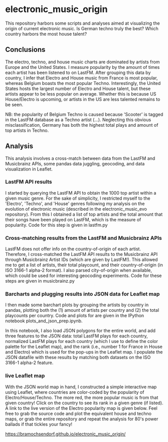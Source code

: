# electronic_music_origin
This repository harbors some scripts and analyses aimed at visualizing the origin of current electronic music. Is German techno truly the best? Which country harbors the most house talent? 

## Conclusions
The electro, techno, and house music charts are dominated by artists from Europe and the United States. I measure popularity by the amount of times each artist has been listened to on LastFM. After grouping this data by country, I infer that Electro and House music from France is most popular, whereas Belgium boasts the most popular Techno. Interestingly, the United States hosts the largest number of Electro and House talent, but these artists appear to be less popular on average. Whether this is because US House/Electro is upcoming, or artists in the US are less talented remains to be seen.   

NB: the popularity of Belgium Techno is caused because 'Scooter' is tagged in the LastFM database as a Techno artist (...). Neglecting this obvious misclassification, Germany has both the highest total plays and amount of top artists in Techno.

## Analysis
This analysis involves a cross-match between data from the LastFM and Musicbrainz APIs, some pandas data juggling, geocoding, and data visualization in Leaflet. 

### LastFM API results
I started by querying the LastFM API to obtain the 1000 top artist within a given music genre. For the sake of simplicity, I restricted myself to the 'Electro', 'Techno', and 'House' genres following my analysis on the evolution of electronic music (described in the electronic_music_evo repository). From this I obtained a list of top artists and the total amount that their songs have been played on LastFM, which is the measure of popularity. Code for this step is given in lastfm.py

### Cross-matching results from the LastFM and Musicbrainz APIs
LastFM does not offer info on the country-of-origin of each artist. Therefore, I cross-matched the LastFM API results to the Musicbrainz API through Musicbrainz Artist IDs (which are given by LastFM!). This allowed me to get a list of artists, their total playcount, and their country-of-origin (in ISO 3166-1 alpha-2 format). I also parsed city-of-origin when available, which could be used for interesting geocoding experiments. Code for these steps are given in musicbrainz.py

### Barcharts and plugging results into JSON data for Leaflet map
I then made some barchart plots by grouping the artists by country in pandas, plotting both the (1) amount of artists per country and (2) the total playcounts per country. Code and plots for are given in the IPython notebook plots_and_json_prep.ipynb. 

In this notebook, I also load JSON polygons for the entire world, and add three features to the JSON data: total LastFM plays for each country, normalized LastFM plays for each country (which I use to define the color palette for the Leaflet map), and the rank (i.e., number 1 for France in House and Electro) which is used for the pop-ups in the Leaflet map. I populate the JSON datafile with these results by matching both datasets on the ISO 3166-1 alpha-2 feature. 

### live Leaflet map
With the JSON world map in hand, I constructed a simple interactive map using Leaflet, where countries are color-coded by the popularity of Electro/House/Techno. The more red, the more popular music is from that given country! Click on the country to see its rank in a given genre (if listed). A link to the live version of the Electro popularity map is given below. Feel free to grab the source code and plot the equivalent house and techno maps, or grab the entire repository and repeat the analysis for 80's power ballads if that tickles your fancy!

https://bramochsendorf.github.io/electronic_music_origin/
